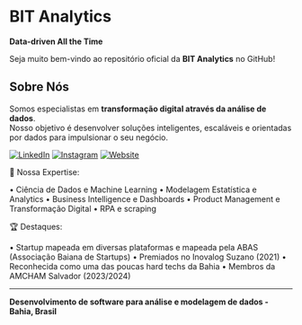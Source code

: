 # BIT Analytics

**Data-driven All the Time**

Seja muito bem-vindo ao repositório oficial da **BIT Analytics** no GitHub!

## Sobre Nós

Somos especialistas em **transformação digital através da análise de dados**.  
Nosso objetivo é desenvolver soluções inteligentes, escaláveis e orientadas por dados para impulsionar o seu negócio.

[![LinkedIn](https://img.shields.io/badge/LinkedIn-0077B5?style=for-the-badge&logo=linkedin&logoColor=white)](https://www.linkedin.com/company/bit-analytics)
[![Instagram](https://img.shields.io/badge/Instagram-E4405F?style=for-the-badge&logo=instagram&logoColor=white)](https://www.instagram.com/bitanalytics/)
[![Website](https://img.shields.io/badge/Website-000000?style=for-the-badge&logo=google-chrome&logoColor=white)](https://bitanalytics.dev.br)


🎯 Nossa Expertise:

• Ciência de Dados e Machine Learning
• Modelagem Estatística e Analytics
• Business Intelligence e Dashboards
• Product Management e Transformação Digital
• RPA e scraping

🏆 Destaques:

• Startup mapeada em diversas plataformas e mapeada pela ABAS (Associação Baiana de Startups)
• Premiados no Inovalog Suzano (2021)
• Reconhecida como uma das poucas hard techs da Bahia
• Membros da AMCHAM Salvador (2023/2024)




---

**Desenvolvimento de software para análise e modelagem de dados - Bahia, Brasil**  
